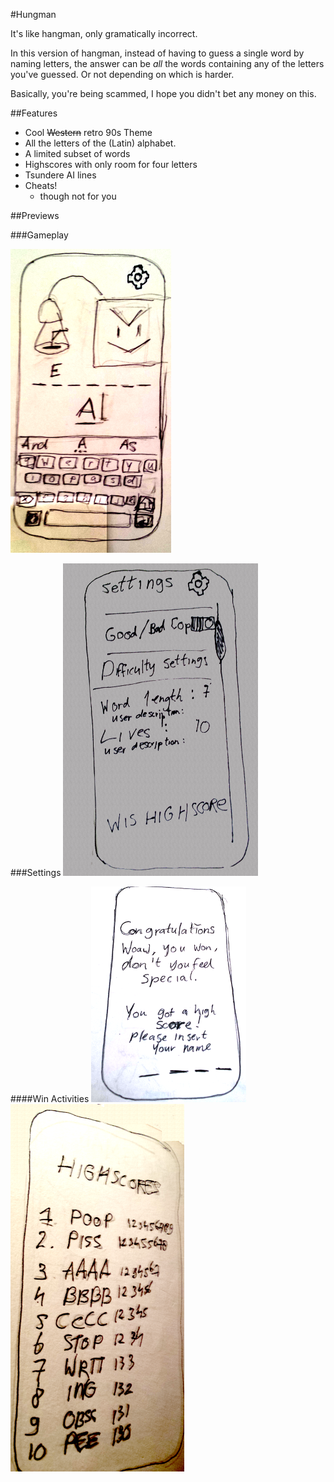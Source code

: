 #Hungman

It's like hangman, only gramatically incorrect.

In this version of hangman, instead of having to guess a single word by naming letters, the answer can be *all* the words containing any of the letters you've guessed. Or not depending on which is harder.

Basically, you're being scammed, I hope you didn't bet any money on this.

##Features
+ Cool ~~Western~~ retro 90s Theme
+ All the letters of the (Latin) alphabet.
+ A limited subset of words
+ Highscores with only room for four letters
+ Tsundere AI lines
+ Cheats!
  + though not for you


##Previews

###Gameplay
<br/>

![](pics/gameplay.png)

###Settings
![](pics/settings.png)

####Win Activities
![](pics/wincondition.png)
![](pics/highscores.png)